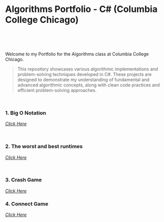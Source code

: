 # Algorithms Portfolio - C# (Columbia College Chicago)<br><br>
<br>

Welcome to my Portfolio for the Algorithms class at Columbia College Chicago. 


  >This repository showcases various algorithmic implementations and problem-solving techniques developed in C#. 
  These projects are designed to demonstrate my understanding of fundamental and advanced algorithmic concepts, 
  along with clean code practices and efficient problem-solving approaches.


<br>
<h3>1. Big O Notation </h3>


<a href="https://github.com/MarinaPollak/Portfolio/tree/main/BigONotation" title="Big O Notation"><i>Click Here</i></a>


<br>
<h3>2. The worst and best runtimes</h3>


<a href="https://github.com/MarinaPollak/Portfolio/tree/main/BuildinganExponentMetho" title="Building Exponential Method"><i>Click Here</i></a>
 

<br>
<h3>3. Crash Game</h3>
<a href="https://github.com/MarinaPollak/Portfolio/tree/main/Match3Recursion" title="Grash Game"><i>Click Here</i></a>


<br>
<h3>4. Connect Game</h3>
<a href="https://github.com/MarinaPollak/Portfolio/tree/main/Connect4WPF" title="Connect"><i>Click Here</i></a>


